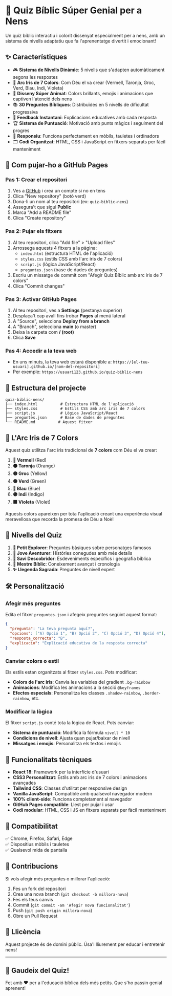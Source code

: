# 🌈 Quiz Bíblic Súper Genial per a Nens

Un quiz bíblic interactiu i colorit dissenyat especialment per a nens, amb un sistema de nivells adaptatiu que fa l'aprenentatge divertit i emocionant!

## ✨ Característiques

- 🎮 **Sistema de Nivells Dinàmic**: 5 nivells que s'adapten automàticament segons les respostes
- 🌈 **Arc Iris de 7 Colors**: Com Déu el va crear (Vermell, Taronja, Groc, Verd, Blau, Indi, Violeta)
- 🌟 **Disseny Súper Animat**: Colors brillants, emojis i animacions que captiven l'atenció dels nens
- 📚 **30 Preguntes Bíbliques**: Distribuïdes en 5 nivells de dificultat progressiva
- 🎯 **Feedback Instantani**: Explicacions educatives amb cada resposta
- 🏆 **Sistema de Puntuació**: Motivació amb punts màgics i seguiment del progres
- 📱 **Responsiu**: Funciona perfectament en mòbils, tauletes i ordinadors
- 🗂️ **Codi Organitzat**: HTML, CSS i JavaScript en fitxers separats per fàcil manteniment

## 🚀 Com pujar-ho a GitHub Pages

### Pas 1: Crear el repositori
1. Ves a [GitHub](https://github.com) i crea un compte si no en tens
2. Clica "New repository" (botó verd)
3. Dona-li un nom al teu repositori (ex: `quiz-biblic-nens`)
4. Assegura't que sigui **Public**
5. Marca "Add a README file"
6. Clica "Create repository"

### Pas 2: Pujar els fitxers
1. Al teu repositori, clica "Add file" > "Upload files"
2. Arrossega aquests 4 fitxers a la pàgina:
   - `index.html` (estructura HTML de l'aplicació)
   - `styles.css` (estils CSS amb l'arc iris de 7 colors)
   - `script.js` (lògica JavaScript/React)
   - `preguntes.json` (base de dades de preguntes)
3. Escriu un missatge de commit com "Afegir Quiz Bíblic amb arc iris de 7 colors"
4. Clica "Commit changes"

### Pas 3: Activar GitHub Pages
1. Al teu repositori, ves a **Settings** (pestanya superior)
2. Desplaça't cap avall fins trobar **Pages** al menú lateral
3. A "Source", selecciona **Deploy from a branch**
4. A "Branch", selecciona **main** (o master)
5. Deixa la carpeta com **/ (root)**
6. Clica **Save**

### Pas 4: Accedir a la teva web
- En uns minuts, la teva web estarà disponible a:
  `https://[el-teu-usuari].github.io/[nom-del-repositori]`
- Per exemple: `https://usuari123.github.io/quiz-biblic-nens`

## 📁 Estructura del projecte

```
quiz-biblic-nens/
├── index.html          # Estructura HTML de l'aplicació
├── styles.css          # Estils CSS amb arc iris de 7 colors
├── script.js           # Lògica JavaScript/React
├── preguntes.json      # Base de dades de preguntes
└── README.md          # Aquest fitxer
```

## 🌈 L'Arc Iris de 7 Colors

Aquest quiz utilitza l'arc iris tradicional de **7 colors** com Déu el va crear:

1. **🔴 Vermell** (Red)
2. **🟠 Taronja** (Orange)  
3. **🟡 Groc** (Yellow)
4. **🟢 Verd** (Green)
5. **🔵 Blau** (Blue)
6. **🟣 Indi** (Indigo)
7. **🟪 Violeta** (Violet)

Aquests colors apareixen per tota l'aplicació creant una experiència visual meravellosa que recorda la promesa de Déu a Noè!

## 🎯 Nivells del Quiz

1. **🌱 Petit Explorer**: Preguntes bàsiques sobre personatges famosos
2. **🦋 Jove Aventurer**: Històries conegudes amb més detalls
3. **🌟 Savi Descobridor**: Esdeveniments específics i geografia bíblica
4. **👑 Mestre Bíblic**: Coneixement avançat i cronologia
5. **✨ Llegenda Sagrada**: Preguntes de nivell expert

## 🛠 Personalització

### Afegir més preguntes
Edita el fitxer `preguntes.json` i afegeix preguntes següint aquest format:

```json
{
  "pregunta": "La teva pregunta aquí?",
  "opcions": ["A) Opció 1", "B) Opció 2", "C) Opció 3", "D) Opció 4"],
  "resposta_correcta": "B",
  "explicacio": "Explicació educativa de la resposta correcta"
}
```

### Canviar colors o estil
Els estils estan organitzats al fitxer `styles.css`. Pots modificar:
- **Colors de l'arc iris**: Canvia les variables del gradient `.bg-rainbow`
- **Animacions**: Modifica les animacions a la secció `@keyframes`
- **Efectes especials**: Personalitza les classes `.shadow-rainbow`, `.border-rainbow`, etc.

### Modificar la lògica
El fitxer `script.js` conté tota la lògica de React. Pots canviar:
- **Sistema de puntuació**: Modifica la fórmula `nivell * 10`
- **Condicions de nivell**: Ajusta quan pujar/baixar de nivell
- **Missatges i emojis**: Personalitza els textos i emojis

## 🎨 Funcionalitats tècniques

- **React 18**: Framework per la interfície d'usuari
- **CSS3 Personalitzat**: Estils amb arc iris de 7 colors i animacions avançades
- **Tailwind CSS**: Classes d'utilitat per responsive design
- **Vanilla JavaScript**: Compatible amb qualsevol navegador modern
- **100% client-side**: Funciona completament al navegador
- **GitHub Pages compatible**: Llest per pujar i usar
- **Codi modular**: HTML, CSS i JS en fitxers separats per fàcil manteniment

## 📱 Compatibilitat

✅ Chrome, Firefox, Safari, Edge  
✅ Dispositius mòbils i tauletes  
✅ Qualsevol mida de pantalla  

## 🤝 Contribucions

Si vols afegir més preguntes o millorar l'aplicació:
1. Fes un fork del repositori
2. Crea una nova branch (`git checkout -b millora-nova`)
3. Fes els teus canvis
4. Commit (`git commit -am 'Afegir nova funcionalitat'`)
5. Push (`git push origin millora-nova`)
6. Obre un Pull Request

## 📄 Llicència

Aquest projecte és de domini públic. Úsa'l lliurement per educar i entretenir nens!

---

## 🎉 Gaudeix del Quiz!

Fet amb ❤️ per a l'educació bíblica dels més petits. Que s'ho passin genial aprenent!